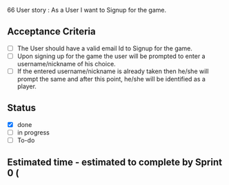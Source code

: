 66 User story : As a User I want to Signup for the game.
## Acceptance Criteria <br>
- [ ] The User should have a valid email Id to Signup for the game. 
- [ ] Upon signing up for the game the user will be prompted to enter a username/nickname of his choice.
- [ ] If the entered username/nickname is already taken then he/she will prompt the same and after this point, he/she will be identified as a player.

## Status 
- [x] done
- [ ] in progress
- [ ] To-do

## Estimated time - estimated to complete by Sprint 0 ( 
